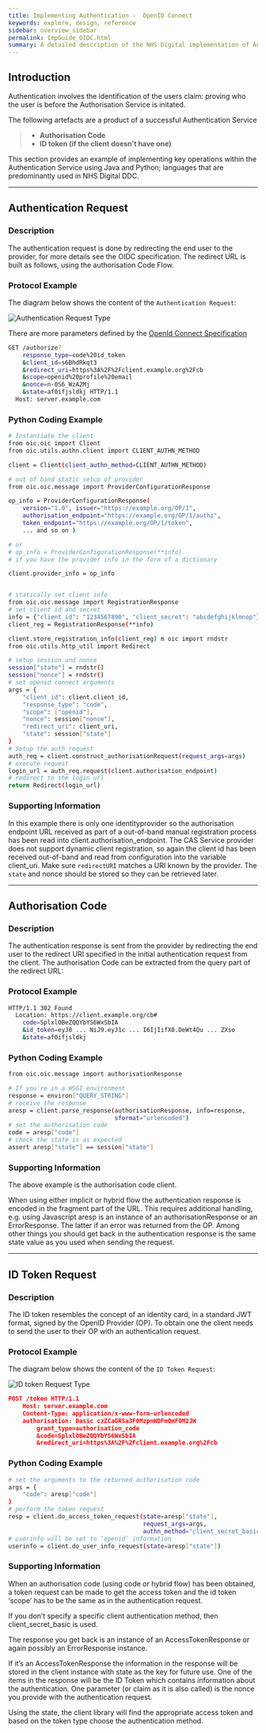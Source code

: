 ```yaml
---
title: Implementing Authentication -  OpenID Connect
keywords: explore, design, reference
sidebar: overview_sidebar
permalink: ImpGuide_OIDC.html
summary: A detailed description of the NHS Digital implementation of Authentication OpenID Connect.
---
```


## Introduction

Authentication involves the identification of the users claim: proving who the user is before the Authorisation Service is initated.  

The following artefacts are a product of a successful Authentication Service

> * **Authorisation Code**
> * **ID token (if the client doesn’t have one)**
  
This section provides an example of implementing key operations within the Authentication Service using Java and Python; languages that are predominantly used in NHS Digital DDC.

[//]:# (In this section we will walk through the various requests and response messages relating to Authenticaltion and Authorisation with example code.)

---
## Authentication Request
### Description
The authentication request is done by redirecting the end user to the provider, for more details see the OIDC specification. The redirect URL is built as follows, using the authorisation Code Flow.

### Protocol Example

The diagram below shows the content of the `Authentication Request`:

![Authentication Request Type](images/AuthenticationRequestType.JPG)

There are more parameters defined by the [OpenId Connect Specification](http://openid.net/specs/openid-connect-core-1_0.html#AuthRequest)


```sh 
GET /authorize?
    response_type=code%20id_token
    &client_id=s6BhdRkqt3
    &redirect_uri=https%3A%2F%2Fclient.example.org%2Fcb
    &scope=openid%20profile%20email
    &nonce=n-0S6_WzA2Mj
    &state=af0ifjsldkj HTTP/1.1
  Host: server.example.com
```

### Python Coding Example
```sh
# Instantiate the client
from oic.oic import Client
from oic.utils.authn.client import CLIENT_AUTHN_METHOD

client = Client(client_authn_method=CLIENT_AUTHN_METHOD)

# out of band static setup of provider
from oic.oic.message import ProviderConfigurationResponse

op_info = ProviderConfigurationResponse(
    version="1.0", issuer="https://example.org/OP/1",
    authorisation_endpoint="https://example.org/OP/1/authz",
    token_endpoint="https://example.org/OP/1/token",
    ... and so on )

# or
# op_info = ProviderConfigurationResponse(**info)
# if you have the provider info in the form of a dictionary

client.provider_info = op_info


# statically set client info
from oic.oic.message import RegistrationResponse
# set client id and secret
info = {"client_id": "1234567890", "client_secret": "abcdefghijklmnop"}
client_reg = RegistrationResponse(**info)

client.store_registration_info(client_reg) m oic import rndstr
from oic.utils.http_util import Redirect

# setup session and nonce
session["state"] = rndstr()
session["nonce"] = rndstr()
# set openid connect arguments 
args = {
    "client_id": client.client_id,
    "response_type": "code",
    "scope": ["openid"],
    "nonce": session["nonce"],
    "redirect_uri": client_uri,
    "state": session["state"]
}
# Setup the auth request
auth_req = client.construct_authorisationRequest(request_args=args)
# execute request
login_url = auth_req.request(client.authorisation_endpoint)
# redirect to the login url
return Redirect(login_url)
```	

### Supporting Information
In this example there is only one  identityprovider so the authorisation endpoint URL received as part of a out-of-band manual registration process has been read into client.authorisation_endpoint.
The CAS Service  provider does not support dynamic client registration, so again  the client id has been received out-of-band and read from configuration into the variable client_uri.
Make sure `redirectURI` matches a URI known by the provider.
The `state` and nonce should be stored so they can be retrieved later.

---





## Authorisation Code
### Description
The authentication response is sent from the provider by redirecting the end user to the redirect URI specified in the initial authentication request from the client. 
The authorisation Code can be extracted from the query part of the redirect URL:


### Protocol Example
```sh
HTTP/1.1 302 Found
  Location: https://client.example.org/cb#
    code=SplxlOBeZQQYbYS6WxSbIA
    &id_token=eyJ0 ... NiJ9.eyJ1c ... I6IjIifX0.DeWt4Qu ... ZXso
    &state=af0ifjsldkj
```	





### Python Coding Example
```sh
from oic.oic.message import authorisationResponse

# If you're in a WSGI environment
response = environ["QUERY_STRING"]
# receive the response
aresp = client.parse_response(authorisationResponse, info=response,
                              sformat="urlencoded")
# set the authorisation code 
code = aresp["code"]
# check the state is as expected
assert aresp["state"] == session["state"]

```	


### Supporting Information
The above example is the authorisation code client.

When using either implicit or hybrid flow the authentication response is encoded in the fragment part of the URL. This requires additional handling, e.g. using Javascript
aresp is an instance of an authorisationResponse or an ErrorResponse. The latter if an error was returned from the OP. Among other things you should get back in the authentication response is the same state value as you used when sending the request.


---

## ID Token Request

### Description
The ID token resembles the concept of an identity card, in a standard JWT format, signed by the OpenID Provider (OP). To obtain one the client needs to send the user to their OP with an authentication request.

### Protocol Example

The diagram below shows the content of the `ID Token Request`:

![ID token Request Type](images/IDTokenRequest.JPG)

```json
POST /token HTTP/1.1
	Host: server.example.com
	Content-Type: application/x-www-form-urlencoded
	authorisation: Basic czZCaGRSa3F0MzpnWDFmQmF0M2JW
		grant_type=authorisation_code
		&code=SplxlOBeZQQYbYS6WxSbIA
		&redirect_uri=https%3A%2F%2Fclient.example.org%2Fcb
```	

### Python Coding Example

```sh
# set the arguments to the returned authorisation code
args = {
    "code": aresp["code"]
}
# perform the token request
resp = client.do_access_token_request(state=aresp["state"],
                                      request_args=args,
                                      authn_method="client_secret_basic")
# userinfo will be set to ‘openid’ information
userinfo = client.do_user_info_request(state=aresp["state"])
```	

### Supporting Information

When an authorisation code (using code or hybrid flow) has been obtained, a token request can be made to get the access token and the id token ‘scope’ has to be the same as in the authentication request.

If you don’t specify a specific client authentication method, then client_secret_basic is used.

The response you get back is an instance of an AccessTokenResponse or again possibly an ErrorResponse instance.

If it’s an AccessTokenResponse the information in the response will be stored in the client instance with state as the key for future use. One of the items in the response will be the ID Token which contains information about the authentication. One parameter (or claim as it is also called) is the nonce you provide with the authentication request.

 Using the state, the client library will find the appropriate access token and based on the token type choose the authentication method.

